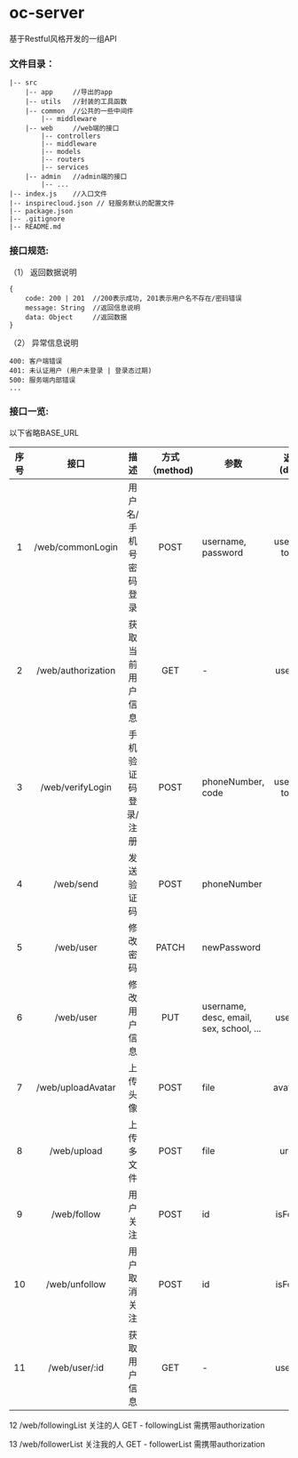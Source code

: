 # oc-server

基于Restful风格开发的一组API

### 文件目录：

```
|-- src
    |-- app    	//导出的app
    |-- utils  	//封装的工具函数
    |-- common 	//公共的一些中间件
        |-- middleware
    |-- web   	//web端的接口
        |-- controllers
        |-- middleware
        |-- models
        |-- routers
        |-- services
    |-- admin 	//admin端的接口
        |-- ...
|-- index.js  	//入口文件
|-- inspirecloud.json // 轻服务默认的配置文件
|-- package.json
|-- .gitignore
|-- README.md
```



### 接口规范:

（1） 返回数据说明

```
{
	code: 200 | 201  //200表示成功, 201表示用户名不存在/密码错误
	message: String  //返回信息说明
	data: Object     //返回数据
}
```

（2） 异常信息说明

```
400: 客户端错误
401: 未认证用户 (用户未登录 | 登录态过期)
500: 服务端内部错误
...
```

### 接口一览:

以下省略BASE_URL

|        序号        |        接口        |        描述         | 方式（method) |                  参数                   | 返回(data)      |                        标注                        |
| :----------------: | :-----------------: | :-----------: | :-------------------------------------: | --------------- | :------------------------------------------------: | -------------------------------------------------- |
|  1  |  /web/commonLogin  |    用户名/手机号密码登录     |     POST      |           username, password            | userInfo, token |                         -                          |
| 2 | /web/authorization |  获取当前用户信息  |      GET      |                    -                    | userInfo        |                需携带authorization                 |
|  3  |  /web/verifyLogin  | 手机验证码登录/注册 |     POST      |            phoneNumber, code            | userInfo, token | 客户端需要设置请求头 x-tt-session-v2: 用户唯一标识 |
|     4     |     /web/send      |     发送验证码      |     POST      |               phoneNumber               |                 | 客户端需要设置请求头 x-tt-session-v2: 用户唯一标识 |
|     5     |     /web/user      |      修改密码       |     PATCH     |               newPassword               |                 |                需携带authorization                 |
|     6     |     /web/user      |    修改用户信息     |      PUT      | username, desc, email, sex, school, ... | userInfo |                需携带authorization                 |
| 7 | /web/uploadAvatar  |      上传头像       |     POST      |                  file                   | avatarUrl |                需携带authorization                 |
|    8    |    /web/upload     |     上传多文件      |     POST      |                  file                   | urlList |                需携带authorization                 |
| 9 | /web/follow | 用户关注 | POST | id | isFollow | 需携带authorization |
| 10 | /web/unfollow | 用户取消关注 | POST | id | isFollow | 需携带authorization |
| 11 | /web/user/:id | 获取用户信息 | GET | - | userInfo | - |

12  	 	/web/followingList        关注的人           GET         - 	followingList             需携带authorization

13 	 	 /web/followerList         关注我的人        GET         - 	followerList               需携带authorization